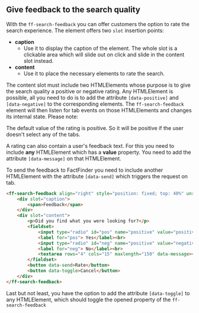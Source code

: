## Give feedback to the search quality
With the `ff-search-feedback` you can offer customers the option to rate the search experience. The element offers two `slot` insertion points:
    
* **caption**
    * Use it to display the caption of the element. The whole slot is a clickable area which will slide out on click and slide in the content slot instead.
* **content**
    * Use it to place the necessary elements to rate the search.
        
The content slot must include two HTMLElements whose purpose is to give the search quality a positive or
negative rating. Any HTMLElement is possible, all you need to do is to add the attribute `[data-positive]` and `[data-negative]`
to the corresponding elements. The `ff-search-feedback` element will then listen for tab events on those HTMLElements and changes its internal state. Please note:

The default value of the rating is positive. So it will be positive if the user doesn't select any of the tabs.

A rating can also contain a user's feedback text. For this you need to include **any** HTMLElement which has a
**value** property. You need to add the attribute `[data-message]` on that HTMLElement.

To send the feedback to FactFinder you need to include another HTMLElement with the attribute
`[data-send]` which triggers the request on tab.

```html
<ff-search-feedback align="right" style="position: fixed; top: 40%" unresolved reset-on-toggle reset-on-send>
    <div slot="caption">
        <span>Feedback</span>
    </div>
    <div slot="content">
        <p>Did you find what you were looking for?</p>
        <fieldset>
            <input type="radio" id="pos" name="positive" value="positive" checked data-positive>
            <label for="pos"> Yes</label><br>
            <input type="radio" id="neg" name="positive" value="negative" data-negative>
            <label for="neg"> No</label><br>
            <textarea rows="4" cols="15" maxlength="150" data-message></textarea>
        </fieldset>
        <button data-send>Rate</button>
        <button data-toggle>Cancel</button>
    </div>
</ff-search-feedback>
```

Last but not least, you have the option to add the attribute `[data-toggle]` to any HTMLElement, which should toggle the opened property of the `ff-search-feedback`
